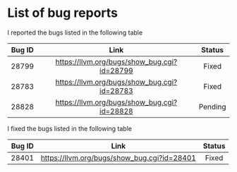 List of bug reports
======
I reported the bugs listed in the following table

| Bug ID |                     Link                    |  Status |
|:------:|:-------------------------------------------:|:-------:|
|  28799 | https://llvm.org/bugs/show_bug.cgi?id=28799 |  Fixed  |
|  28783 | https://llvm.org/bugs/show_bug.cgi?id=28783 |  Fixed  |
|  28828 | https://llvm.org/bugs/show_bug.cgi?id=28828 | Pending |

I fixed the bugs listed in the following table

| Bug ID |                     Link                    |  Status |
|:------:|:-------------------------------------------:|:-------:|
|  28401 | https://llvm.org/bugs/show_bug.cgi?id=28401 |  Fixed  |
